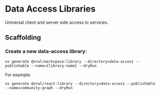 # Data Access Libraries

Universal client and server side access to services.

## Scaffolding

### Create a new data-access library:


```
nx generate @nrwl/workspace:library --directory=data-access --publishable --name={library-name} --dryRun
```

For example:

```
nx generate @nrwl/react:library --directory=data-access --publishable --name=community-graph --dryRun
```


